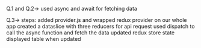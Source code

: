 Q.1 and Q.2-> used async and await for fetching data

Q.3->
steps:
added provider.js and wrapped redux provider on our whole app
created a dataslice  with three reducers for api request
used dispatch to call the async function and fetch the data 
updated redux store state
displayed  table when updated




